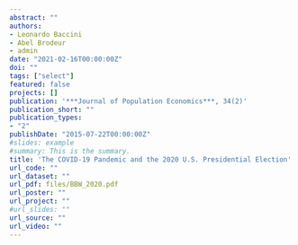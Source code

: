 ```yaml
---
abstract: ""
authors:
- Leonardo Baccini
- Abel Brodeur
- admin
date: "2021-02-16T00:00:00Z"
doi: ""
tags: ["select"]
featured: false
projects: []
publication: '***Journal of Population Economics***, 34(2)'
publication_short: ""
publication_types:
- "2"
publishDate: "2015-07-22T00:00:00Z"
#slides: example
#summary: This is the summary.
title: 'The COVID-19 Pandemic and the 2020 U.S. Presidential Election'
url_code: ""
url_dataset: ""
url_pdf: files/BBW_2020.pdf
url_poster: ""
url_project: ""
#url_slides: ""
url_source: ""
url_video: ""
---
```


